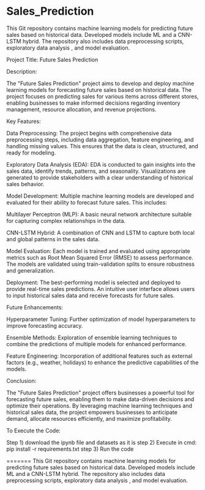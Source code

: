 # Sales_Prediction

This Git repository contains machine learning models for predicting future sales based on historical data. Developed models include ML and a CNN-LSTM hybrid. The repository also includes data preprocessing scripts, exploratory data analysis , and model evaluation.

Project Title: Future Sales Prediction

Description:

The "Future Sales Prediction" project aims to develop and deploy machine learning models for forecasting future sales based on historical data. The project focuses on predicting sales for various items across different stores, enabling businesses to make informed decisions regarding inventory management, resource allocation, and revenue projections.

Key Features:

Data Preprocessing: The project begins with comprehensive data preprocessing steps, including data aggregation, feature engineering, and handling missing values. This ensures that the data is clean, structured, and ready for modeling.

Exploratory Data Analysis (EDA): EDA is conducted to gain insights into the sales data, identify trends, patterns, and seasonality. Visualizations are generated to provide stakeholders with a clear understanding of historical sales behavior.

Model Development: Multiple machine learning models are developed and evaluated for their ability to forecast future sales. This includes:

Multilayer Perceptron (MLP): A basic neural network architecture suitable for capturing complex relationships in the data.

CNN-LSTM Hybrid: A combination of CNN and LSTM to capture both local and global patterns in the sales data.

Model Evaluation: Each model is trained and evaluated using appropriate metrics such as Root Mean Squared Error (RMSE) to assess performance. The models are validated using train-validation splits to ensure robustness and generalization.

Deployment: The best-performing model is selected and deployed to provide real-time sales predictions. An intuitive user interface allows users to input historical sales data and receive forecasts for future sales.

Future Enhancements:

Hyperparameter Tuning: Further optimization of model hyperparameters to improve forecasting accuracy.

Ensemble Methods: Exploration of ensemble learning techniques to combine the predictions of multiple models for enhanced performance.

Feature Engineering: Incorporation of additional features such as external factors (e.g., weather, holidays) to enhance the predictive capabilities of the models.

Conclusion:

The "Future Sales Prediction" project offers businesses a powerful tool for forecasting future sales, enabling them to make data-driven decisions and optimize their operations. By leveraging machine learning techniques and historical sales data, the project empowers businesses to anticipate demand, allocate resources efficiently, and maximize profitability.


To Execute the Code:

Step 1) download the ipynb file and datasets as it is
step 2) Execute in cmd: pip install -r requirements.txt
step 3) Run the code

=======
This Git repository contains machine learning models for predicting future sales based on historical data. Developed models include ML and a CNN-LSTM hybrid. The repository also includes data preprocessing scripts, exploratory data analysis , and model evaluation.


